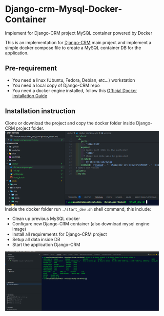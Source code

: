 # Django-crm-Mysql-Docker-Container
Implement for Django-CRM project MySQL container powered by Docker

This is an implementation for [Django-CRM](https://github.com/DjangoCRM/django-crm) main project and implement a simple docker compose file to create a MySQL container DB for the application.

## Pre-requirement ##
- You need a linux (Ubuntu, Fedora, Debian, etc...) workstation
- You need a local copy of Django-CRM repo
- You need a docker engine installed, follow this [Official Docker Installation Guide](https://docs.docker.com/engine/install/)

## Installation instruction ##
Clone or download the project and copy the docker folder inside Django-CRM project folder.
![Docker folder Example](/img/dockerfolder.png "docker folder")
Inside the docker folder run `./start_dev.sh` shell command, this include:
- Clean up previous MySQL docker
- Configure new Django-CRM container (also download mysql engine image)
- Install all requirements for Django-CRM project
- Setup all data inside DB
- Start the application Django-CRM

![docker running](/img/docker_running.png "running")
  
